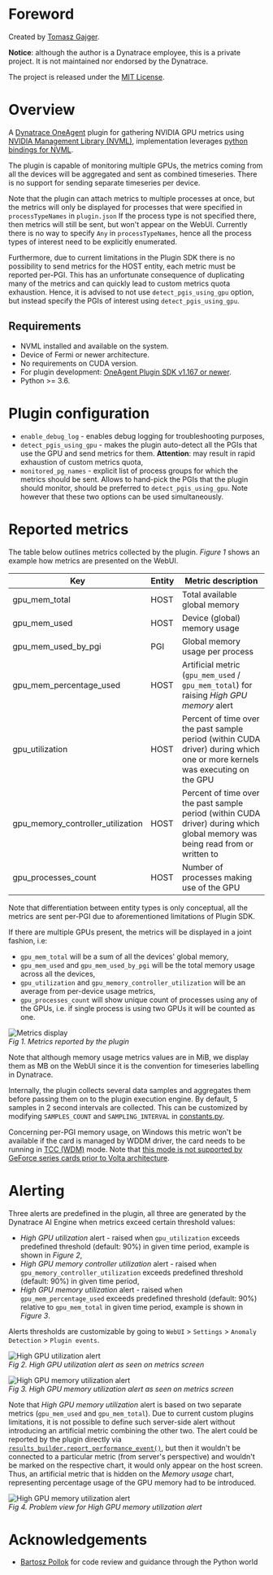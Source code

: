 # Foreword
Created by [Tomasz Gajger](https://github.com/tomix86).

**Notice**: although the author is a Dynatrace employee, this is a private project. It is not maintained nor endorsed by the Dynatrace.

The project is released under the [MIT License](LICENSE). 

# Overview

A [Dynatrace OneAgent](https://www.dynatrace.com/support/help/) plugin for gathering NVIDIA GPU metrics using [NVIDIA Management Library (NVML)](https://docs.nvidia.com/deploy/nvml-api/),
implementation leverages [python bindings for NVML](https://pypi.org/project/nvidia-ml-py3/).

The plugin is capable of monitoring multiple GPUs, the metrics coming from all the devices will be aggregated and sent as combined timeseries.
There is no support for sending separate timeseries per device.

Note that the plugin can attach metrics to multiple processes at once, but the metrics will only be displayed for processes that were specified in `processTypeNames` in `plugin.json`
If the process type is not specified there, then metrics will still be sent, but won't appear on the WebUI.
Currently there is no way to specify `Any` in `processTypeNames`, hence all the process types of interest need to be explicitly enumerated.

Furthermore, due to current limitations in the Plugin SDK there is no possibility to send metrics for the HOST entity, each metric must be reported per-PGI.
This has an unfortunate consequence of duplicating many of the metrics and can quickly lead to custom metrics quota exhaustion.
Hence, it is advised to not use `detect_pgis_using_gpu` option, but instead specify the PGIs of interest using `detect_pgis_using_gpu`.


## Requirements
* NVML installed and available on the system.
* Device of Fermi or newer architecture.
* No requirements on CUDA version.
* For plugin development: [OneAgent Plugin SDK v1.167 or newer](https://dynatrace.github.io/plugin-sdk/index.html).
* Python >= 3.6.

# Plugin configuration
* `enable_debug_log` - enables debug logging for troubleshooting purposes,
* `detect_pgis_using_gpu` - makes the plugin auto-detect all the PGIs that use the GPU and send metrics for them.
**Attention**: may result in rapid exhaustion of custom metrics quota,
* `monitored_pg_names` - explicit list of process groups for which the metrics should be sent.
Allows to hand-pick the PGIs that the plugin should monitor, should be preferred to `detect_pgis_using_gpu`.
Note however that these two options can be used simultaneously. 

# Reported metrics

The table below outlines metrics collected by the plugin. *Figure 1* shows an example how metrics are presented on the WebUI.

| Key                               | Entity | Metric description |
|-----------------------------------|--------|--------------------|
| gpu_mem_total                     | HOST   | Total available global memory |
| gpu_mem_used                      | HOST   | Device (global) memory usage |
| gpu_mem_used_by_pgi               | PGI    | Global memory usage per process |
| gpu_mem_percentage_used           | HOST   | Artificial metric (`gpu_mem_used` / `gpu_mem_total`) for raising _High GPU memory_ alert |
| gpu_utilization                   | HOST   | Percent of time over the past sample period (within CUDA driver) during which one or more kernels was executing on the GPU |
| gpu_memory_controller_utilization | HOST   | Percent of time over the past sample period (within CUDA driver) during which global memory was being read from or written to |
| gpu_processes_count               | HOST   | Number of processes making use of the GPU |

Note that differentiation between entity types is only conceptual, all the metrics are sent per-PGI due to aforementioned limitations of Plugin SDK.

If there are multiple GPUs present, the metrics will be displayed in a joint fashion, i.e:
* `gpu_mem_total` will be a sum of all the devices' global memory,
* `gpu_mem_used` and `gpu_mem_used_by_pgi` will be the total memory usage across all the devices,
* `gpu_utilization` and `gpu_memory_controller_utilization` will be an average from per-device usage metrics,
* `gpu_processes_count` will show unique count of processes using any of the GPUs, i.e. if single process is using two GPUs it will be counted as one.

![Metrics display](docs/gpu_metrics.png)
\
_Fig 1. Metrics reported by the plugin_

Note that although memory usage metrics values are in MiB, we display them as MB on the WebUI since it is the convention for timeseries labelling in Dynatrace.

Internally, the plugin collects several data samples and aggregates them before passing them on to the plugin execution engine.
By default, 5 samples in 2 second intervals are collected. This can be customized by modifying `SAMPLES_COUNT` and `SAMPLING_INTERVAL` in [constants.py](plugin/utilities/constants.py).

Concerning per-PGI memory usage, on Windows this metric won't be available if the card is managed by WDDM driver,
the card needs to be running in [TCC (WDM)](https://docs.nvidia.com/gameworks/content/developertools/desktop/nsight/tesla_compute_cluster.htm) mode.
Note that [this mode is not supported by GeForce series cards prior to Volta architecture](https://docs.nvidia.com/gameworks/index.html#developertools/desktop/nsight/system_requirements.htm%23Compute_Debugger_Support
).

# Alerting
Three alerts are predefined in the plugin, all three are generated by the Dynatrace AI Engine when metrics exceed certain threshold values:
* _High GPU utilization_ alert - raised when `gpu_utilization` exceeds predefined threshold (default: 90%) in given time period, example is shown in *Figure 2*,
* _High GPU memory controller utilization_ alert - raised when `gpu_memory_controller_utilization` exceeds predefined threshold (default: 90%) in given time period,
* _High GPU memory utilization_ alert - raised when `gpu_mem_percentage_used` exceeds predefined threshold (default: 90%) relative to `gpu_mem_total` in given time period, example is shown in *Figure 3*.

Alerts thresholds are customizable by going to `WebUI` > `Settings` > `Anomaly Detection` > `Plugin events`.

![High GPU utilization alert](docs/high_gpu_utilization_alert.png)
\
_Fig 2. High GPU utilization alert as seen on metrics screen_

![High GPU memory utilization alert](docs/high_gpu_memory_utilization_alert.png)
\
_Fig 3. High GPU memory utilization alert as seen on metrics screen_

Note that _High GPU memory utilization_ alert is based on two separate metrics (`gpu_mem_used` and `gpu_mem_total`).
Due to current custom plugins limitations, it is not possible to define such server-side alert without introducing an artificial metric combining the other two.
The alert could be reported by the plugin directly via [`results_builder.report_performance_event()`](https://dynatrace.github.io/plugin-sdk/_apidoc/ruxit.api.html#ruxit.api.results_builder.ResultsBuilder.report_performance_event), 
but then it wouldn't be connected to a particular metric (from server's perspective) and wouldn't be marked on the respective chart, it would only appear on the host screen.
Thus, an artificial metric that is hidden on the _Memory usage_ chart, representing percentage usage of the GPU memory had to be introduced.

![High GPU memory utilization alert](docs/high_gpu_memory_utilization_alert2.png)
\
_Fig 4. Problem view for High GPU memory utilization alert_

# Acknowledgements
* [Bartosz Pollok](https://github.com/bartekmp) for code review and guidance through the Python world